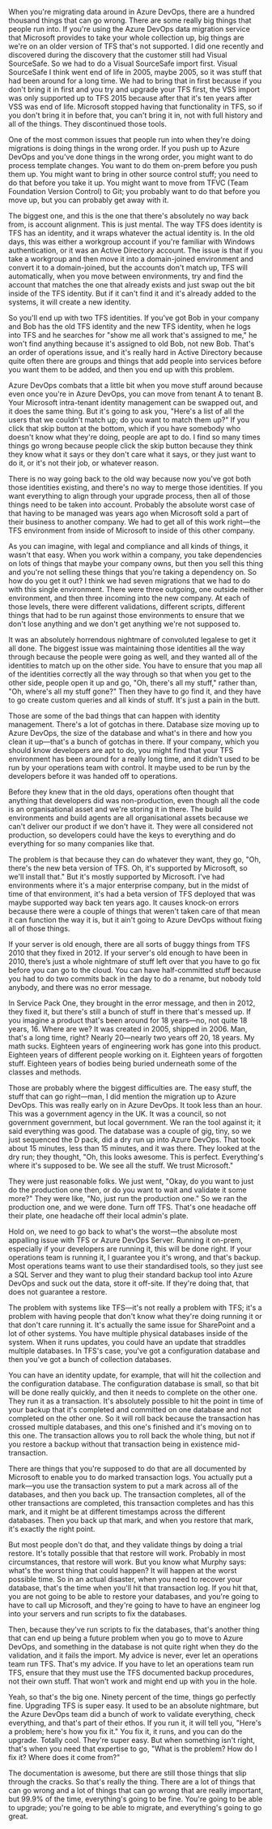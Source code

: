 When you're migrating data around in Azure DevOps, there are a hundred thousand things that can go wrong. There are some really big things that people run into. If you're using the Azure DevOps data migration service that Microsoft provides to take your whole collection up, big things are we're on an older version of TFS that's not supported. I did one recently and discovered during the discovery that the customer still had Visual SourceSafe. So we had to do a Visual SourceSafe import first. Visual SourceSafe I think went end of life in 2005, maybe 2005, so it was stuff that had been around for a long time. We had to bring that in first because if you don't bring it in first and you try and upgrade your TFS first, the VSS import was only supported up to TFS 2015 because after that it's ten years after VSS was end of life. Microsoft stopped having that functionality in TFS, so if you don't bring it in before that, you can't bring it in, not with full history and all of the things. They discontinued those tools.

One of the most common issues that people run into when they're doing migrations is doing things in the wrong order. If you push up to Azure DevOps and you've done things in the wrong order, you might want to do process template changes. You want to do them on-prem before you push them up. You might want to bring in other source control stuff; you need to do that before you take it up. You might want to move from TFVC (Team Foundation Version Control) to Git; you probably want to do that before you move up, but you can probably get away with it. 

The biggest one, and this is the one that there's absolutely no way back from, is account alignment. This is just mental. The way TFS does identity is TFS has an identity, and it wraps whatever the actual identity is. In the old days, this was either a workgroup account if you're familiar with Windows authentication, or it was an Active Directory account. The issue is that if you take a workgroup and then move it into a domain-joined environment and convert it to a domain-joined, but the accounts don't match up, TFS will automatically, when you move between environments, try and find the account that matches the one that already exists and just swap out the bit inside of the TFS identity. But if it can't find it and it's already added to the systems, it will create a new identity. 

So you'll end up with two TFS identities. If you've got Bob in your company and Bob has the old TFS identity and the new TFS identity, when he logs into TFS and he searches for "show me all work that's assigned to me," he won't find anything because it's assigned to old Bob, not new Bob. That's an order of operations issue, and it's really hard in Active Directory because quite often there are groups and things that add people into services before you want them to be added, and then you end up with this problem. 

Azure DevOps combats that a little bit when you move stuff around because even once you're in Azure DevOps, you can move from tenant A to tenant B. Your Microsoft intra-tenant identity management can be swapped out, and it does the same thing. But it's going to ask you, "Here's a list of all the users that we couldn't match up; do you want to match them up?" If you click that skip button at the bottom, which if you have somebody who doesn't know what they're doing, people are apt to do. I find so many times things go wrong because people click the skip button because they think they know what it says or they don't care what it says, or they just want to do it, or it's not their job, or whatever reason. 

There is no way going back to the old way because now you've got both those identities existing, and there's no way to merge those identities. If you want everything to align through your upgrade process, then all of those things need to be taken into account. Probably the absolute worst case of that having to be managed was years ago when Microsoft sold a part of their business to another company. We had to get all of this work right—the TFS environment from inside of Microsoft to inside of this other company. 

As you can imagine, with legal and compliance and all kinds of things, it wasn't that easy. When you work within a company, you take dependencies on lots of things that maybe your company owns, but then you sell this thing and you're not selling these things that you're taking a dependency on. So how do you get it out? I think we had seven migrations that we had to do with this single environment. There were three outgoing, one outside neither environment, and then three incoming into the new company. At each of those levels, there were different validations, different scripts, different things that had to be run against those environments to ensure that we don't lose anything and we don't get anything we're not supposed to. 

It was an absolutely horrendous nightmare of convoluted legalese to get it all done. The biggest issue was maintaining those identities all the way through because the people were going as well, and they wanted all of the identities to match up on the other side. You have to ensure that you map all of the identities correctly all the way through so that when you get to the other side, people open it up and go, "Oh, there's all my stuff," rather than, "Oh, where's all my stuff gone?" Then they have to go find it, and they have to go create custom queries and all kinds of stuff. It's just a pain in the butt.

Those are some of the bad things that can happen with identity management. There's a lot of gotchas in there. Database size moving up to Azure DevOps, the size of the database and what's in there and how you clean it up—that's a bunch of gotchas in there. If your company, which you should know developers are apt to do, you might find that your TFS environment has been around for a really long time, and it didn't used to be run by your operations team with control. It maybe used to be run by the developers before it was handed off to operations. 

Before they knew that in the old days, operations often thought that anything that developers did was non-production, even though all the code is an organisational asset and we're storing it in there. The build environments and build agents are all organisational assets because we can't deliver our product if we don't have it. They were all considered not production, so developers could have the keys to everything and do everything for so many companies like that. 

The problem is that because they can do whatever they want, they go, "Oh, there's the new beta version of TFS. Oh, it's supported by Microsoft, so we'll install that." But it's mostly supported by Microsoft. I've had environments where it's a major enterprise company, but in the midst of time of that environment, it's had a beta version of TFS deployed that was maybe supported way back ten years ago. It causes knock-on errors because there were a couple of things that weren't taken care of that mean it can function the way it is, but it ain't going to Azure DevOps without fixing all of those things.

If your server is old enough, there are all sorts of buggy things from TFS 2010 that they fixed in 2012. If your server's old enough to have been in 2010, there’s just a whole nightmare of stuff left over that you have to go fix before you can go to the cloud. You can have half-committed stuff because you had to do two commits back in the day to do a rename, but nobody told anybody, and there was no error message. 

In Service Pack One, they brought in the error message, and then in 2012, they fixed it, but there's still a bunch of stuff in there that's messed up. If you imagine a product that's been around for 18 years—no, not quite 18 years, 16. Where are we? It was created in 2005, shipped in 2006. Man, that's a long time, right? Nearly 20—nearly two years off 20, 18 years. My math sucks. Eighteen years of engineering work has gone into this product. Eighteen years of different people working on it. Eighteen years of forgotten stuff. Eighteen years of bodies being buried underneath some of the classes and methods. 

Those are probably where the biggest difficulties are. The easy stuff, the stuff that can go right—man, I did mention the migration up to Azure DevOps. This was really early on in Azure DevOps. It took less than an hour. This was a government agency in the UK. It was a council, so not government government, but local government. We ran the tool against it; it said everything was good. The database was a couple of gig, tiny, so we just sequenced the D pack, did a dry run up into Azure DevOps. That took about 15 minutes, less than 15 minutes, and it was there. They looked at the dry run; they thought, "Oh, this looks awesome. This is perfect. Everything's where it's supposed to be. We see all the stuff. We trust Microsoft." 

They were just reasonable folks. We just went, "Okay, do you want to just do the production one then, or do you want to wait and validate it some more?" They were like, "No, just run the production one." So we ran the production one, and we were done. Turn off TFS. That's one headache off their plate, one headache off their local admin's plate. 

Hold on, we need to go back to what's the worst—the absolute most appalling issue with TFS or Azure DevOps Server. Running it on-prem, especially if your developers are running it, this will be done right. If your operations team is running it, I guarantee you it's wrong, and that's backup. Most operations teams want to use their standardised tools, so they just see a SQL Server and they want to plug their standard backup tool into Azure DevOps and suck out the data, store it off-site. If they're doing that, that does not guarantee a restore. 

The problem with systems like TFS—it's not really a problem with TFS; it's a problem with having people that don't know what they're doing running it or that don't care running it. It's actually the same issue for SharePoint and a lot of other systems. You have multiple physical databases inside of the system. When it runs updates, you could have an update that straddles multiple databases. In TFS's case, you've got a configuration database and then you've got a bunch of collection databases. 

You can have an identity update, for example, that will hit the collection and the configuration database. The configuration database is small, so that bit will be done really quickly, and then it needs to complete on the other one. They run it as a transaction. It's absolutely possible to hit the point in time of your backup that it's completed and committed on one database and not completed on the other one. So it will roll back because the transaction has crossed multiple databases, and this one's finished and it's moving on to this one. The transaction allows you to roll back the whole thing, but not if you restore a backup without that transaction being in existence mid-transaction. 

There are things that you're supposed to do that are all documented by Microsoft to enable you to do marked transaction logs. You actually put a mark—you use the transaction system to put a mark across all of the databases, and then you back up. The transaction completes, all of the other transactions are completed, this transaction completes and has this mark, and it might be at different timestamps across the different databases. Then you back up that mark, and when you restore that mark, it's exactly the right point. 

But most people don't do that, and they validate things by doing a trial restore. It's totally possible that that restore will work. Probably in most circumstances, that restore will work. But you know what Murphy says: what's the worst thing that could happen? It will happen at the worst possible time. So in an actual disaster, when you need to recover your database, that's the time when you'll hit that transaction log. If you hit that, you are not going to be able to restore your databases, and you're going to have to call up Microsoft, and they're going to have to have an engineer log into your servers and run scripts to fix the databases. 

Then, because they've run scripts to fix the databases, that's another thing that can end up being a future problem when you go to move to Azure DevOps, and something in the database is not quite right when they do the validation, and it fails the import. My advice is never, ever let an operations team run TFS. That's my advice. If you have to let an operations team run TFS, ensure that they must use the TFS documented backup procedures, not their own stuff. That won't work and might end up with you in the hole. 

Yeah, so that's the big one. Ninety percent of the time, things go perfectly fine. Upgrading TFS is super easy. It used to be an absolute nightmare, but the Azure DevOps team did a bunch of work to validate everything, check everything, and that's part of their ethos. If you run it, it will tell you, "Here's a problem; here's how you fix it." You fix it, it runs, and you can do the upgrade. Totally cool. They're super easy. But when something isn't right, that's when you need that expertise to go, "What is the problem? How do I fix it? Where does it come from?" 

The documentation is awesome, but there are still those things that slip through the cracks. So that's really the thing. There are a lot of things that can go wrong and a lot of things that can go wrong that are really important, but 99.9% of the time, everything's going to be fine. You're going to be able to upgrade; you're going to be able to migrate, and everything's going to go great.